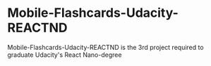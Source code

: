# Mobile-Flashcards-Udacity-REACTND
Mobile-Flashcards-Udacity-REACTND is the 3rd project required to graduate Udacity's React Nano-degree
